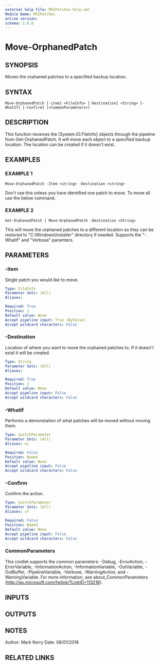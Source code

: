 ```yaml
---
external help file: MSIPatches-help.xml
Module Name: MSIPatches
online version:
schema: 2.0.0
---
```


# Move-OrphanedPatch

## SYNOPSIS
Moves the orphaned patches to a specified backup location.

## SYNTAX

```
Move-OrphanedPatch [-item] <FileInfo> [-Destination] <String> [-WhatIf] [-Confirm] [<CommonParameters>]
```

## DESCRIPTION
This function receives the \[System.IO.FileInfo\] objects through the pipeline from Get-OrphanedPatch.
It will move each object to a specified backup location.
The location can be created if it doesn't exist.

## EXAMPLES

### EXAMPLE 1
```
Move-OrphanedPatch -Item <string> -Destination <string>
```

Don't use this unless you have identified one patch to move.
To move all use the below command.

### EXAMPLE 2
```
Get-OrphanedPatch | Move-OrphanedPatch -Destination <String>
```

This will move the orphaned patches to a different location so they can be restored to "C:\Windows\Installer"
directory if needed.
Supports the "-Whatif" and "Verbose" paramters.

## PARAMETERS

### -item
Single patch you would like to move.

```yaml
Type: FileInfo
Parameter Sets: (All)
Aliases:

Required: True
Position: 1
Default value: None
Accept pipeline input: True (ByValue)
Accept wildcard characters: False
```

### -Destination
Location of where you want to move the orphaned patches to.
If it doesn't exist it will be created.

```yaml
Type: String
Parameter Sets: (All)
Aliases:

Required: True
Position: 2
Default value: None
Accept pipeline input: False
Accept wildcard characters: False
```

### -WhatIf
Performs a demonstation of what patches will be moved without moving them.

```yaml
Type: SwitchParameter
Parameter Sets: (All)
Aliases: wi

Required: False
Position: Named
Default value: None
Accept pipeline input: False
Accept wildcard characters: False
```

### -Confirm
Confirm the action.

```yaml
Type: SwitchParameter
Parameter Sets: (All)
Aliases: cf

Required: False
Position: Named
Default value: None
Accept pipeline input: False
Accept wildcard characters: False
```

### CommonParameters
This cmdlet supports the common parameters: -Debug, -ErrorAction, -ErrorVariable, -InformationAction, -InformationVariable, -OutVariable, -OutBuffer, -PipelineVariable, -Verbose, -WarningAction, and -WarningVariable.
For more information, see about_CommonParameters (http://go.microsoft.com/fwlink/?LinkID=113216).

## INPUTS

## OUTPUTS

## NOTES
Author: Mark Kerry
Date:   08/01/2018

## RELATED LINKS
